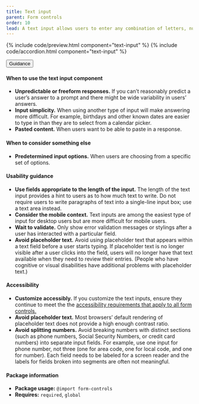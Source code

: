 ```yaml
---
title: Text input
parent: Form controls
order: 10
lead: A text input allows users to enter any combination of letters, numbers, or symbols. Text input boxes can span single or multiple lines.
---
```


{% include code/preview.html component="text-input" %}
{% include code/accordion.html component="text-input" %}

<div class="usa-accordion usa-accordion--bordered site-accordion-docs">
  <button class="usa-button-unstyled usa-accordion__button"
      aria-expanded="true" aria-controls="text-input-docs">
    Guidance
  </button>
  <div id="text-input-docs" aria-hidden="false" class="usa-accordion__content site-component-usage">
    <h4>When to use the text input component</h4>
    <ul class="usa-content-list">
      <li><strong>Unpredictable or freeform responses.</strong> If you can’t reasonably predict a user’s answer to a prompt and there might be wide variability in users’ answers.</li>
      <li><strong>Input simplicity.</strong> When using another type of input will make answering more difficult. For example, birthdays and other known dates are easier to type in than they are to select from a calendar picker.</li>
      <li><strong>Pasted content.</strong> When users want to be able to paste in a response.</li>
    </ul>
    <h4>When to consider something else</h4>
    <ul class="usa-content-list">
      <li><strong>Predetermined input options.</strong> When users are choosing from a specific set of options.</li>
    </ul>
    <h4>Usability guidance</h4>
    <ul class="usa-content-list">
      <li><strong>Use fields appropriate to the length of the input.</strong> The length of the text input provides a hint to users as to how much text to write. Do not require users to write paragraphs of text into a single-line input box; use a text area instead.</li>
      <li><strong>Consider the mobile context.</strong> Text inputs are among the easiest type of input for desktop users but are more difficult for mobile users.</li>
      <li><strong>Wait to validate.</strong> Only show error validation messages or stylings after a user has interacted with a particular field.</li>
      <li><strong>Avoid placeholder text.</strong> Avoid using placeholder text that appears within a text field before a user starts typing. If placeholder text is no longer visible after a user clicks into the field, users will no longer have that text available when they need to review their entries. (People who have cognitive or visual disabilities have additional problems with placeholder text.)</li>
    </ul>
    <h4 class="usa-heading">Accessibility</h4>
    <ul class="usa-content-list">
      <li><strong>Customize accessibly.</strong> If you customize the text inputs, ensure they continue to meet the the <a href="{{ site.baseurl }}/form-controls/"> accessibility requirements that apply to all form controls.</a></li>
      <li><strong>Avoid placeholder text.</strong> Most browsers’ default rendering of placeholder text does not provide a high enough contrast ratio.</li>
      <li><strong>Avoid splitting numbers.</strong> Avoid breaking numbers with distinct sections (such as phone numbers, Social Security Numbers, or credit card numbers) into separate input fields. For example, use one input for phone number, not three (one for area code, one for local code, and one for number). Each field needs to be labeled for a screen reader and the labels for fields broken into segments are often not meaningful.</li>
    </ul>
      <h4 class="usa-heading">Package information</h4>
      <ul class="usa-content-list">
        <li>
          <strong>Package usage:</strong> <code>@import form-controls</code>
        </li>
        <li>
          <strong>Requires:</strong> <code>required</code>, <code>global</code>
        </li>
      </ul>
  </div>
</div>
